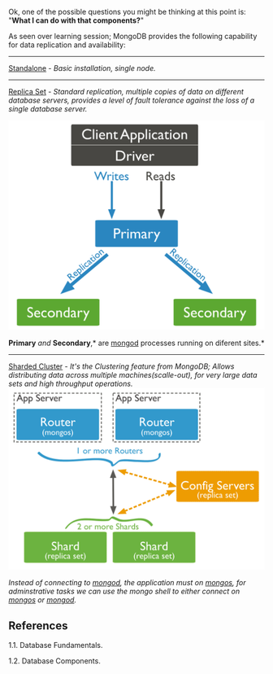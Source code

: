 
Ok, one of the possible questions you might be thinking at this point is: 
"**What I can do with that components?**"

As seen over learning session; MongoDB provides the following capability for data replication and availability:

---
[Standalone](https://docs.mongodb.com/manual/reference/glossary/#std-term-standalone) - *Basic installation, single node.*

---
[Replica Set](https://docs.mongodb.com/manual/replication/#replication) - *Standard replication, multiple copies of data on different database servers, provides a level of fault tolerance against the loss of a single database server.*

![MongoReplicaSet](./assets/replica-set-read-write-operations-primary.bakedsvg.svg)

**Primary** *and* **Secondary**,* are [mongod](https://docs.mongodb.com/manual/reference/program/mongod/#mongodb-binary-bin.mongod) processes running on diferent sites.*

---
[Sharded Cluster](https://docs.mongodb.com/manual/sharding/) - *It's the Clustering feature from MongoDB; Allows distributing data across multiple machines(scalle-out), for very large data sets and high throughput operations.*
![MongoShard](./assets/sharded-cluster-production-architecture.bakedsvg.svg)

*Instead of connecting to [mongod](https://docs.mongodb.com/manual/reference/program/mongod/#mongodb-binary-bin.mongod), the application must on [mongos](https://docs.mongodb.com/manual/reference/program/mongos/), for adminstrative tasks we can use the mongo shell to either connect on [mongos](https://docs.mongodb.com/manual/reference/program/mongos/) or [mongod](https://docs.mongodb.com/manual/reference/program/mongod/#mongodb-binary-bin.mongod).*




## References

1.1. Database Fundamentals.

1.2. Database Components.


